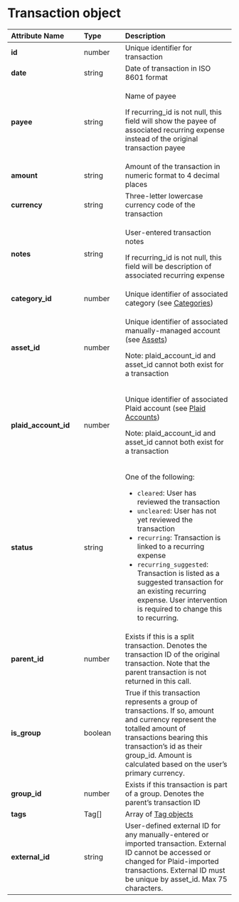 # Transaction object

<table>
  <thead>
    <tr>
      <th style="text-align:left"><b>Attribute Name</b>
      </th>
      <th style="text-align:left"></th>
      <th style="text-align:left"><b>Type</b>
      </th>
      <th style="text-align:left"></th>
      <th style="text-align:left"><b>Description</b>
      </th>
    </tr>
  </thead>
  <tbody>
    <tr>
      <td style="text-align:left"><b>id</b>
      </td>
      <td style="text-align:left"></td>
      <td style="text-align:left">number</td>
      <td style="text-align:left"></td>
      <td style="text-align:left">Unique identifier for transaction</td>
    </tr>
    <tr>
      <td style="text-align:left"><b>date</b>
      </td>
      <td style="text-align:left"></td>
      <td style="text-align:left">string</td>
      <td style="text-align:left"></td>
      <td style="text-align:left">Date of transaction in ISO 8601 format</td>
    </tr>
    <tr>
      <td style="text-align:left"><b>payee</b>
      </td>
      <td style="text-align:left"></td>
      <td style="text-align:left">string</td>
      <td style="text-align:left"></td>
      <td style="text-align:left">
        <p>Name of payee</p>
        <p>If recurring_id is not null, this field will show the payee of associated
          recurring expense instead of the original transaction payee</p>
      </td>
    </tr>
    <tr>
      <td style="text-align:left"><b>amount</b>
      </td>
      <td style="text-align:left"></td>
      <td style="text-align:left">string</td>
      <td style="text-align:left"></td>
      <td style="text-align:left">Amount of the transaction in numeric format to 4 decimal places</td>
    </tr>
    <tr>
      <td style="text-align:left"><b>currency</b>
      </td>
      <td style="text-align:left"></td>
      <td style="text-align:left">string</td>
      <td style="text-align:left"></td>
      <td style="text-align:left">Three-letter lowercase currency code of the transaction</td>
    </tr>
    <tr>
      <td style="text-align:left"><b>notes</b>
      </td>
      <td style="text-align:left"></td>
      <td style="text-align:left">string</td>
      <td style="text-align:left"></td>
      <td style="text-align:left">
        <p>User-entered transaction notes</p>
        <p>If recurring_id is not null, this field will be description of associated
          recurring expense</p>
      </td>
    </tr>
    <tr>
      <td style="text-align:left"><b>category_id</b>
      </td>
      <td style="text-align:left"></td>
      <td style="text-align:left">number</td>
      <td style="text-align:left"></td>
      <td style="text-align:left">Unique identifier of associated category (see <a href="../categories/categories-object.md">Categories</a>)</td>
    </tr>
    <tr>
      <td style="text-align:left"><b>asset_id</b>
      </td>
      <td style="text-align:left"></td>
      <td style="text-align:left">number</td>
      <td style="text-align:left"></td>
      <td style="text-align:left">
        <p>Unique identifier of associated manually-managed account (see <a href="../assets/assets-object.md">Assets</a>)</p>
        <p>Note: plaid_account_id and asset_id cannot both exist for a transaction</p>
      </td>
    </tr>
    <tr>
      <td style="text-align:left"><b>plaid_account_id</b>
      </td>
      <td style="text-align:left"></td>
      <td style="text-align:left">number</td>
      <td style="text-align:left"></td>
      <td style="text-align:left">
        <p>Unique identifier of associated Plaid account (see <a href="../plaid-accounts/plaid-accounts-object.md">Plaid Accounts</a>)</p>
        <p>Note: plaid_account_id and asset_id cannot both exist for a transaction</p>
      </td>
    </tr>
    <tr>
      <td style="text-align:left"><b>status</b>
      </td>
      <td style="text-align:left"></td>
      <td style="text-align:left">string</td>
      <td style="text-align:left"></td>
      <td style="text-align:left">
        <p>One of the following:</p>
        <ul>
          <li><code>cleared</code>: User has reviewed the transaction</li>
          <li><code>uncleared</code>: User has not yet reviewed the transaction</li>
          <li><code>recurring</code>: Transaction is linked to a recurring expense</li>
          <li><code>recurring_suggested</code>: Transaction is listed as a suggested
            transaction for an existing recurring expense. User intervention is required
            to change this to recurring.</li>
        </ul>
      </td>
    </tr>
    <tr>
      <td style="text-align:left"><b>parent_id</b>
      </td>
      <td style="text-align:left"></td>
      <td style="text-align:left">number</td>
      <td style="text-align:left"></td>
      <td style="text-align:left">Exists if this is a split transaction. Denotes the transaction ID of the
        original transaction. Note that the parent transaction is not returned
        in this call.</td>
    </tr>
    <tr>
      <td style="text-align:left"><b>is_group</b>
      </td>
      <td style="text-align:left"></td>
      <td style="text-align:left">boolean</td>
      <td style="text-align:left"></td>
      <td style="text-align:left">True if this transaction represents a group of transactions. If so, amount
        and currency represent the totalled amount of transactions bearing this
        transaction&#x2019;s id as their group_id. Amount is calculated based on
        the user&#x2019;s primary currency.</td>
    </tr>
    <tr>
      <td style="text-align:left"><b>group_id</b>
      </td>
      <td style="text-align:left"></td>
      <td style="text-align:left">number</td>
      <td style="text-align:left"></td>
      <td style="text-align:left">Exists if this transaction is part of a group. Denotes the parent&#x2019;s
        transaction ID</td>
    </tr>
    <tr>
      <td style="text-align:left"><b>tags</b>
      </td>
      <td style="text-align:left"></td>
      <td style="text-align:left">Tag[]</td>
      <td style="text-align:left"></td>
      <td style="text-align:left">Array of <a href="../tags/tag-object.md">Tag objects</a>
      </td>
    </tr>
    <tr>
      <td style="text-align:left"><b>external_id</b>
      </td>
      <td style="text-align:left"></td>
      <td style="text-align:left">string</td>
      <td style="text-align:left"></td>
      <td style="text-align:left">User-defined external ID for any manually-entered or imported transaction.
        External ID cannot be accessed or changed for Plaid-imported transactions.
        External ID must be unique by asset_id. Max 75 characters.</td>
    </tr>
  </tbody>
</table>



